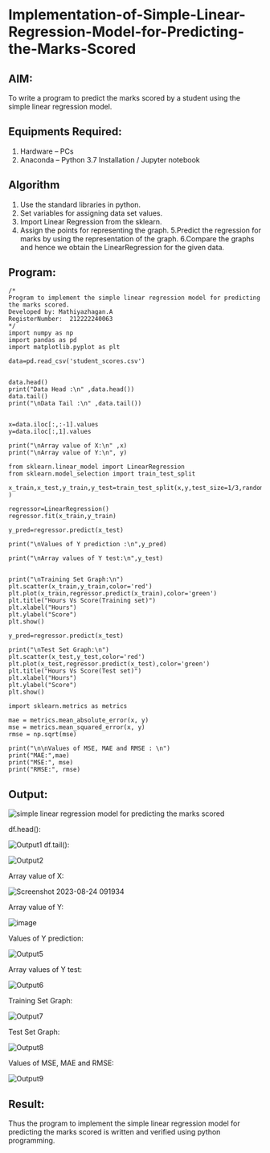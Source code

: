 # Implementation-of-Simple-Linear-Regression-Model-for-Predicting-the-Marks-Scored

## AIM:
To write a program to predict the marks scored by a student using the simple linear regression model.

## Equipments Required:
1. Hardware – PCs
2. Anaconda – Python 3.7 Installation / Jupyter notebook

## Algorithm
1. Use the standard libraries in python.
2. Set variables for assigning data set values.
3. Import Linear Regression from the sklearn.
4. Assign the points for representing the graph.
5.Predict the regression for marks by using the representation of the graph.
6.Compare the graphs and hence we obtain the LinearRegression for the given data.

## Program:
```
/*
Program to implement the simple linear regression model for predicting the marks scored.
Developed by: Mathiyazhagan.A
RegisterNumber:  212222240063
*/
import numpy as np
import pandas as pd
import matplotlib.pyplot as plt

data=pd.read_csv('student_scores.csv')


data.head()
print("Data Head :\n" ,data.head())
data.tail()
print("\nData Tail :\n" ,data.tail())


x=data.iloc[:,:-1].values  
y=data.iloc[:,1].values

print("\nArray value of X:\n" ,x)
print("\nArray value of Y:\n", y)

from sklearn.linear_model import LinearRegression
from sklearn.model_selection import train_test_split

x_train,x_test,y_train,y_test=train_test_split(x,y,test_size=1/3,random_state=0 )

regressor=LinearRegression() 
regressor.fit(x_train,y_train)

y_pred=regressor.predict(x_test) 

print("\nValues of Y prediction :\n",y_pred)

print("\nArray values of Y test:\n",y_test)


print("\nTraining Set Graph:\n")
plt.scatter(x_train,y_train,color='red') 
plt.plot(x_train,regressor.predict(x_train),color='green') 
plt.title("Hours Vs Score(Training set)") 
plt.xlabel("Hours")
plt.ylabel("Score")
plt.show()

y_pred=regressor.predict(x_test) 

print("\nTest Set Graph:\n")
plt.scatter(x_test,y_test,color='red') 
plt.plot(x_test,regressor.predict(x_test),color='green') 
plt.title("Hours Vs Score(Test set)") 
plt.xlabel("Hours")
plt.ylabel("Score")
plt.show()

import sklearn.metrics as metrics

mae = metrics.mean_absolute_error(x, y)
mse = metrics.mean_squared_error(x, y)
rmse = np.sqrt(mse)  

print("\n\nValues of MSE, MAE and RMSE : \n")
print("MAE:",mae)
print("MSE:", mse)
print("RMSE:", rmse)
```

## Output:
![simple linear regression model for predicting the marks scored](sam.png)

df.head():


![Output1](https://github.com/Mathiofficial/Implementation-of-Simple-Linear-Regression-Model-for-Predicting-the-Marks-Scored/assets/118787327/1a0c8cbd-643c-4eae-9fe0-a770309e9ed7)
df.tail():

![Output2](https://github.com/Mathiofficial/Implementation-of-Simple-Linear-Regression-Model-for-Predicting-the-Marks-Scored/assets/118787327/c3065a4c-02ee-45c7-bcf3-f319dc16b314)

Array value of X:

![Screenshot 2023-08-24 091934](https://github.com/Mathiofficial/Implementation-of-Simple-Linear-Regression-Model-for-Predicting-the-Marks-Scored/assets/118787327/bf262ace-7e76-4745-b78b-4d2e3eface8a)

Array value of Y:

![image](https://github.com/Mathiofficial/Implementation-of-Simple-Linear-Regression-Model-for-Predicting-the-Marks-Scored/assets/118787327/4d76f0ec-b974-4146-a41c-ccec299707cc)

Values of Y prediction:

![Output5](https://github.com/Mathiofficial/Implementation-of-Simple-Linear-Regression-Model-for-Predicting-the-Marks-Scored/assets/118787327/27428d72-a684-4741-aa5c-c2cf23e19bb9)

Array values of Y test:

![Output6](https://github.com/Mathiofficial/Implementation-of-Simple-Linear-Regression-Model-for-Predicting-the-Marks-Scored/assets/118787327/f528e242-6281-455d-b8a6-2e936c909c63)


Training Set Graph:

![Output7](https://github.com/Mathiofficial/Implementation-of-Simple-Linear-Regression-Model-for-Predicting-the-Marks-Scored/assets/118787327/5e5ec5aa-4176-4da0-aff2-710a2abc62b1)

Test Set Graph:

![Output8](https://github.com/Mathiofficial/Implementation-of-Simple-Linear-Regression-Model-for-Predicting-the-Marks-Scored/assets/118787327/f4af40b2-7262-4a7a-ad46-083b221ba5ec)


Values of MSE, MAE and RMSE:

![Output9](https://github.com/Mathiofficial/Implementation-of-Simple-Linear-Regression-Model-for-Predicting-the-Marks-Scored/assets/118787327/858344e7-1340-4141-8ca4-b59ac26d18d6)


## Result:
Thus the program to implement the simple linear regression model for predicting the marks scored is written and verified using python programming.
